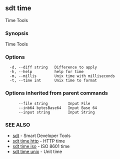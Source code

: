 ## sdt time

Time Tools

### Synopsis

Time Tools

### Options

```
  -d, --diff string   Difference to apply
  -h, --help          help for time
  -m, --millis        Unix time with milliseconds
  -t, --time int      Unix time to format
```

### Options inherited from parent commands

```
      --file string         Input File
      --inb64 bytesBase64   Input Base 64
      --input string        Input String
```

### SEE ALSO

* [sdt](sdt.md)	 - Smart Developer Tools
* [sdt time http](sdt_time_http.md)	 - HTTP time
* [sdt time iso](sdt_time_iso.md)	 - ISO 8601 time
* [sdt time unix](sdt_time_unix.md)	 - Unit time

